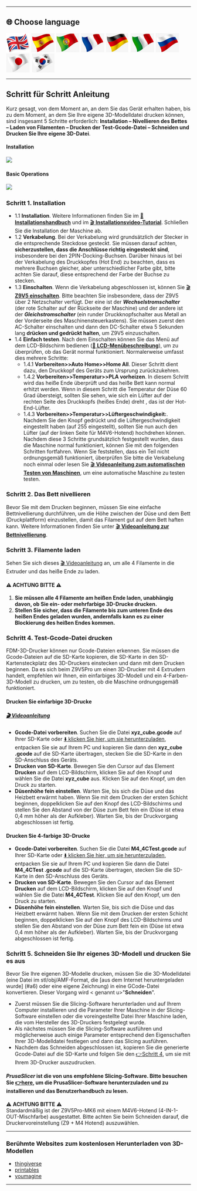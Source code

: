 [LCD_MENU]: https://github.com/ZONESTAR3D/Z9/tree/main/Z9V5/Z9V5-MK6/LCDMENU_Description.md
[PRUSA_SLICER]: https://github.com/ZONESTAR3D/Slicing-Guide/tree/master/PrusaSlicer
[VIDEO_POWERON]: https://github.com/ZONESTAR3D/Z9/assets/29502731/02fa8e57-a292-4aa5-bb7b-eaa703e3fc1b
[VIDEO_BEDLEVEL]: https://youtu.be/jNf98S0u2VQ
[VIDEO_LOADFILAMENT]: https://youtu.be/1rr4dXRxKc4
[VIDEO_PRINT1C]: https://youtu.be/NbVy8NjKt_s

----
## <a id="choose-language">:globe_with_meridians: Choose language </a>
[![](../lanpic/EN.png)](./step_by_step.md)
[![](../lanpic/ES.png)](./step_by_step-es.md)
[![](../lanpic/PT.png)](./step_by_step-pt.md)
[![](../lanpic/FR.png)](./step_by_step-fr.md)
[![](../lanpic/DE.png)](./step_by_step-de.md)
[![](../lanpic/IT.png)](./step_by_step-it.md)
[![](../lanpic/RU.png)](./step_by_step-ru.md)
[![](../lanpic/JP.png)](./step_by_step-jp.md)
[![](../lanpic/KR.png)](./step_by_step-kr.md)

----
## Schritt für Schritt Anleitung
Kurz gesagt, von dem Moment an, an dem Sie das Gerät erhalten haben, bis zu dem Moment, an dem Sie Ihre eigene 3D-Modelldatei drucken können, sind insgesamt 5 Schritte erforderlich: **Installation – Nivellieren des Bettes – Laden von Filamenten – Drucken der Test-Gcode-Datei – Schneiden und Drucken Sie Ihre eigene 3D-Datei**.
#### Installation
[![](https://img.youtube.com/vi/pdr8nLl3T3w/0.jpg)](https://www.youtube.com/watch?v=pdr8nLl3T3w)
#### Basic Operations
[![](https://img.youtube.com/vi/GrCOZ4ADHeA/0.jpg)](https://www.youtube.com/watch?v=GrCOZ4ADHeA)

### <a id ="a1">Schritt 1. Installation</a>
- 1.1 **Installation**. Weitere Informationen finden Sie im [:book: **Installationshandbuch**](./1.Installation/Installation.md) und im [:clapper: **Installationsvideo-Tutorial**](https://youtu.be/pdr8nLl3T3w). Schließen Sie die Installation der Maschine ab.
- 1.2 **Verkabelung**. Bei der Verkabelung wird grundsätzlich der Stecker in die entsprechende Steckdose gesteckt. Sie müssen darauf achten, **sicherzustellen, dass die Anschlüsse richtig eingesteckt sind**, insbesondere bei den 2PIN-Docking-Buchsen. Darüber hinaus ist bei der Verkabelung des Druckkopfes (Hot End) zu beachten, dass es mehrere Buchsen gleicher, aber unterschiedlicher Farbe gibt, bitte achten Sie darauf, diese entsprechend der Farbe der Buchse zu stecken.
- 1.3 **Einschalten**. Wenn die Verkabelung abgeschlossen ist, können Sie [:clapper: **Z9V5 einschalten**][VIDEO_POWERON]. Bitte beachten Sie insbesondere, dass der Z9V5 über 2 Netzschalter verfügt. Der eine ist der ***Wechselstromschalter*** (der rote Schalter auf der Rückseite der Maschine) und der andere ist der ***Gleichstromschalter*** (ein runder Druckknopfschalter aus Metall an der Vorderseite des Maschinensteuerkastens). Sie müssen zuerst den AC-Schalter einschalten und dann den DC-Schalter etwa 5 Sekunden lang **drücken und gedrückt halten**, um Z9V5 einzuschalten.
- 1.4 **Einfach testen**. Nach dem Einschalten können Sie das Menü auf dem LCD-Bildschirm bedienen ([:book: **LCD-Menübeschreibung**](./2.Operation/LCDMENU_Description.md)), um zu überprüfen, ob das Gerät normal funktioniert. Normalerweise umfasst dies mehrere Schritte:
   - 1.4.1 **Vorbereiten>>Auto Home>>Home All**. Dieser Schritt dient dazu, den Druckkopf des Geräts zum Ursprung zurückzukehren.
   - 1.4.2 **Vorbereiten>>Temperatur>>PLA vorheizen**. In diesem Schritt wird das heiße Ende überprüft und das heiße Bett kann normal erhitzt werden. Wenn in diesem Schritt die Temperatur der Düse 60 Grad übersteigt, sollten Sie sehen, wie sich ein Lüfter auf der rechten Seite des Druckkopfs (heißes Ende) dreht , das ist der Hot-End-Lüfter.
   - 1.4.3 **Vorbereiten>>Temperatur>>Lüftergeschwindigkeit:**. Nachdem Sie den Knopf gedrückt und die Lüftergeschwindigkeit eingestellt haben (auf 255 eingestellt), sollten Sie nun auch den Lüfter (auf der linken Seite für M4V6-Hotend) hochdrehen können.
   Nachdem diese 3 Schritte grundsätzlich festgestellt wurden, dass die Maschine normal funktioniert, können Sie mit den folgenden Schritten fortfahren. Wenn Sie feststellen, dass ein Teil nicht ordnungsgemäß funktioniert, überprüfen Sie bitte die Verkabelung noch einmal oder lesen Sie [:clapper: **Videoanleitung zum automatischen Testen von Maschinen**](https://youtu.be/Mf92BlmKA0A), um eine automatische Maschine zu testen testen.

### <a id ="a2">Schritt 2. Das Bett nivellieren</a>
Bevor Sie mit dem Drucken beginnen, müssen Sie eine einfache Bettnivellierung durchführen, um die Höhe zwischen der Düse und dem Bett (Druckplattform) einzustellen, damit das Filament gut auf dem Bett haften kann. Weitere Informationen finden Sie unter [:clapper: **Videoanleitung zur Bettnivellierung**][VIDEO_BEDLEVEL].

### <a id ="a3">Schritt 3. Filamente laden</a>
Sehen Sie sich dieses [:clapper: Videoanleitung][VIDEO_LOADFILAMENT] an, um alle 4 Filamente in die Extruder und das heiße Ende zu laden.
#### :warning: ACHTUNG BITTE :warning:
1. **Sie müssen alle 4 Filamente am heißen Ende laden, unabhängig davon, ob Sie ein- oder mehrfarbige 3D-Drucke drucken.**
2. **Stellen Sie sicher, dass die Filamente bis zum unteren Ende des heißen Endes geladen wurden, andernfalls kann es zu einer Blockierung des heißen Endes kommen.**

### <a id ="a4">Schritt 4. Test-Gcode-Datei drucken</a>
FDM-3D-Drucker können nur Gcode-Dateien erkennen. Sie müssen die Gcode-Dateien auf die SD-Karte kopieren, die SD-Karte in den SD-Kartensteckplatz des 3D-Druckers einstecken und dann mit dem Drucken beginnen.
Da es sich beim Z9V5Pro um einen 3D-Drucker mit 4 Extrudern handelt, empfehlen wir Ihnen, ein einfarbiges 3D-Modell und ein 4-Farben-3D-Modell zu drucken, um zu testen, ob die Maschine ordnungsgemäß funktioniert.
#### Drucken Sie einfarbige 3D-Drucke
##### [:clapper: Videoanleitung][VIDEO_PRINT1C]
- **Gcode-Datei vorbereiten**. Suchen Sie die Datei **xyz_cube.gcode** auf Ihrer SD-Karte oder [:arrow_down: klicken Sie hier, um sie herunterzuladen](./3.Test_gcode/xyz_cube.zip), entpacken Sie sie auf Ihrem PC und kopieren Sie dann den **xyz_cube .gcode** auf die SD-Karte übertragen, stecken Sie die SD-Karte in den SD-Anschluss des Geräts.
- **Drucken von SD-Karte**. Bewegen Sie den Cursor auf das Element **Drucken** auf dem LCD-Bildschirm, klicken Sie auf den Knopf und wählen Sie die Datei **xyz_cube** aus. Klicken Sie auf den Knopf, um den Druck zu starten.
- **Düsenhöhe fein einstellen**. Warten Sie, bis sich die Düse und das Heizbett erwärmt haben. Wenn Sie mit dem Drucken der ersten Schicht beginnen, doppelklicken Sie auf den Knopf des LCD-Bildschirms und stellen Sie den Abstand von der Düse zum Bett fein ein (Düse ist etwa 0,4 mm höher als der Aufkleber). Warten Sie, bis der Druckvorgang abgeschlossen ist fertig.
#### Drucken Sie 4-farbige 3D-Drucke
- **Gcode-Datei vorbereiten**. Suchen Sie die Datei **M4_4CTest.gcode** auf Ihrer SD-Karte oder [:arrow_down: klicken Sie hier, um sie herunterzuladen](./3.Test_gcode/M4_4CTest.zip), entpacken Sie sie auf Ihrem PC und kopieren Sie dann die Datei **M4_4CTest .gcode** auf die SD-Karte übertragen, stecken Sie die SD-Karte in den SD-Anschluss des Geräts.
- **Drucken von SD-Karte**. Bewegen Sie den Cursor auf das Element **Drucken** auf dem LCD-Bildschirm, klicken Sie auf den Knopf und wählen Sie die Datei **M4_4CTest**. Klicken Sie auf den Knopf, um den Druck zu starten.
- **Düsenhöhe fein einstellen**. Warten Sie, bis sich die Düse und das Heizbett erwärmt haben. Wenn Sie mit dem Drucken der ersten Schicht beginnen, doppelklicken Sie auf den Knopf des LCD-Bildschirms und stellen Sie den Abstand von der Düse zum Bett fein ein (Düse ist etwa 0,4 mm höher als der Aufkleber). Warten Sie, bis der Druckvorgang abgeschlossen ist fertig.

### <a id ="a5">Schritt 5. Schneiden Sie Ihr eigenes 3D-Modell und drucken Sie es aus</a>
Bevor Sie Ihre eigenen 3D-Modelle drucken, müssen Sie die 3D-Modelldatei (eine Datei im stl/obj/AMF-Format, die [aus dem Internet heruntergeladen wurde] (#a6) oder eine eigene Zeichnung) in eine GCode-Datei konvertieren. Dieser Vorgang wird < genannt u>"**Schneiden**"</u>.
- Zuerst müssen Sie die Slicing-Software herunterladen und auf Ihrem Computer installieren und die Parameter Ihrer Maschine in der Slicing-Software einstellen oder die voreingestellte Datei Ihrer Maschine laden, die vom Hersteller des 3D-Druckers festgelegt wurde.
- Als nächstes müssen Sie die Slicing-Software ausführen und möglicherweise auch einige Parameter entsprechend den Eigenschaften Ihrer 3D-Modelldatei festlegen und dann das Slicing ausführen.
- Nachdem das Schneiden abgeschlossen ist, kopieren Sie die generierte Gcode-Datei auf die SD-Karte und folgen Sie den [:point_right:Schritt 4](#a4), um sie mit Ihrem 3D-Drucker auszudrucken.
#### *PrusaSlicer* ist die von uns empfohlene Slicing-Software. Bitte besuchen Sie [:point_right:here][PRUSA_SLICER], um die PrusaSlicer-Software herunterzuladen und zu installieren und das Benutzerhandbuch zu lesen.
:warning: **ACHTUNG BITTE** :warning:    
Standardmäßig ist der Z9V5Pro-MK6 mit einem M4V6-Hotend (4-IN-1-OUT-Mischfarbe) ausgestattet. Bitte achten Sie beim Schneiden darauf, die Druckervoreinstellung (Z9 + M4 Hotend) auszuwählen.

----
### <a id ="a6">Berühmte Websites zum kostenlosen Herunterladen von 3D-Modellen</a>
- [thingiverse](https://www.thingiverse.com/)  
- [printables](https://www.printables.com/)  
- [youmagine](https://www.youmagine.com/)   

----
